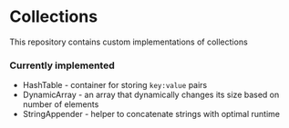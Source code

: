 # Collections

This repository contains custom implementations of collections

### Currently implemented
* HashTable - container for storing `key:value` pairs
* DynamicArray - an array that dynamically changes its size based on number of elements
* StringAppender - helper to concatenate strings with optimal runtime 
